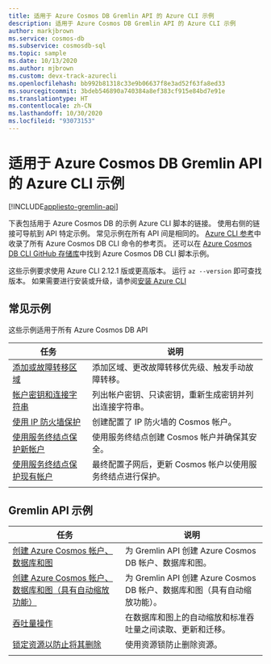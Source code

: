 ```yaml
---
title: 适用于 Azure Cosmos DB Gremlin API 的 Azure CLI 示例
description: 适用于 Azure Cosmos DB Gremlin API 的 Azure CLI 示例
author: markjbrown
ms.service: cosmos-db
ms.subservice: cosmosdb-sql
ms.topic: sample
ms.date: 10/13/2020
ms.author: mjbrown
ms.custom: devx-track-azurecli
ms.openlocfilehash: bb992b81318c33e9b06637f8e3ad52f63fa8ed33
ms.sourcegitcommit: 3bdeb546890a740384a8ef383cf915e84bd7e91e
ms.translationtype: HT
ms.contentlocale: zh-CN
ms.lasthandoff: 10/30/2020
ms.locfileid: "93073153"
---
```

# <a name="azure-cli-samples-for-azure-cosmos-db-gremlin-api"></a>适用于 Azure Cosmos DB Gremlin API 的 Azure CLI 示例
[!INCLUDE[appliesto-gremlin-api](includes/appliesto-gremlin-api.md)]

下表包括用于 Azure Cosmos DB 的示例 Azure CLI 脚本的链接。 使用右侧的链接可导航到 API 特定示例。 常见示例在所有 API 间是相同的。 [Azure CLI 参考](/cli/azure/cosmosdb)中收录了所有 Azure Cosmos DB CLI 命令的参考页。 还可以在 [Azure Cosmos DB CLI GitHub 存储库](https://github.com/Azure-Samples/azure-cli-samples/tree/master/cosmosdb)中找到 Azure Cosmos DB CLI 脚本示例。

这些示例要求使用 Azure CLI 2.12.1 版或更高版本。 运行 `az --version` 即可查找版本。 如果需要进行安装或升级，请参阅[安装 Azure CLI](/cli/azure/install-azure-cli)

## <a name="common-samples"></a>常见示例

这些示例适用于所有 Azure Cosmos DB API

|任务 | 说明 |
|---|---|
| [添加或故障转移区域](scripts/cli/common/regions.md?toc=%2fcli%2fazure%2ftoc.json) | 添加区域、更改故障转移优先级、触发手动故障转移。|
| [帐户密钥和连接字符串](scripts/cli/common/keys.md?toc=%2fcli%2fazure%2ftoc.json) | 列出帐户密钥、只读密钥，重新生成密钥并列出连接字符串。|
| [使用 IP 防火墙保护](scripts/cli/common/ipfirewall.md?toc=%2fcli%2fazure%2ftoc.json)| 创建配置了 IP 防火墙的 Cosmos 帐户。|
| [使用服务终结点保护新帐户](scripts/cli/common/service-endpoints.md?toc=%2fcli%2fazure%2ftoc.json)| 使用服务终结点创建 Cosmos 帐户并确保其安全。|
| [使用服务终结点保护现有帐户](scripts/cli/common/service-endpoints-ignore-missing-vnet.md?toc=%2fcli%2fazure%2ftoc.json)| 最终配置子网后，更新 Cosmos 帐户以使用服务终结点进行保护。|
|||

## <a name="gremlin-api-samples"></a>Gremlin API 示例

|任务 | 说明 |
|---|---|
| [创建 Azure Cosmos 帐户、数据库和图](scripts/cli/gremlin/create.md?toc=%2fcli%2fazure%2ftoc.json)| 为 Gremlin API 创建 Azure Cosmos DB 帐户、数据库和图。 |
| [创建 Azure Cosmos 帐户、数据库和图（具有自动缩放功能）](scripts/cli/gremlin/autoscale.md?toc=%2fcli%2fazure%2ftoc.json)| 为 Gremlin API 创建 Azure Cosmos DB 帐户、数据库和图（具有自动缩放功能）。 |
| [吞吐量操作](scripts/cli/gremlin/throughput.md?toc=%2fcli%2fazure%2ftoc.json) | 在数据库和图上的自动缩放和标准吞吐量之间读取、更新和迁移。|
| [锁定资源以防止将其删除](scripts/cli/gremlin/lock.md?toc=%2fcli%2fazure%2ftoc.json)| 使用资源锁防止删除资源。|
|||
